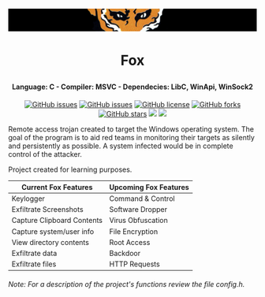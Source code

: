 ![alt text](https://github.com/francobel/RAT/blob/main/images/xof.png)

# <p align="center"> Fox </p>

#### <p align="center"> Language: C - Compiler: MSVC - Dependecies: LibC, WinApi, WinSock2 <p>
    
<div align="center">
  
[![GitHub issues](https://img.shields.io/github/contributors/francobel/RAT)](https://github.com/francobel/RAT/contributors)
[![GitHub issues](https://img.shields.io/github/issues/francobel/RAT)](https://github.com/francobel/RAT/issues)
[![GitHub license](https://img.shields.io/github/license/francobel/RAT)](https://github.com/francobel/RAT/blob/master/LICENSE)
[![GitHub forks](https://img.shields.io/github/forks/francobel/RAT)](https://github.com/francobel/RAT/network)
[![GitHub stars](https://img.shields.io/github/stars/francobel/RAT)](https://github.com/francobel/RAT/stargazers)
<img src="https://img.shields.io/github/watchers/francobel/RAT" />
<img src="https://img.shields.io/github/languages/top/francobel/RAT">
  
</div>
    
Remote access trojan created to target the Windows operating system. The goal of the program is to aid red teams in monitoring their targets as silently and persistently as possible. A system infected would be in complete control of the attacker. 

Project created for learning purposes.
  
Current Fox Features       | Upcoming  Fox Features |
-------------------------  | -------------------- |
Keylogger                  | Command & Control
Exfiltrate Screenshots     | Software Dropper
Capture Clipboard Contents | Virus Obfuscation
Capture system/user info   | File Encryption
View directory contents    | Root Access
Exfiltrate data            | Backdoor
Exfiltrate files           | HTTP Requests

###### Note: For a description of the project's functions review the file config.h.
